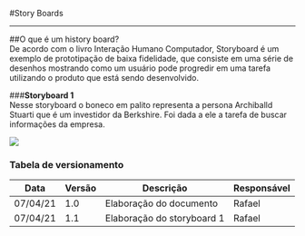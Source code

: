 #Story Boards

-------------------------------------------------

##O que é um history board?
<br>
    De acordo com o livro Interação Humano Computador, Storyboard é um exemplo de prototipação de baixa fidelidade, que consiste em uma série de desenhos mostrando como um usuário pode progredir em uma tarefa utilizando o produto que está sendo desenvolvido. 
<br>

###**Storyboard 1**
<br>
    Nesse storyboard o boneco em palito representa a persona Archiballd Stuarti que é um investidor da Berkshire. Foi dada a ele a tarefa de buscar informações da empresa.
<br>

![](https://raw.githubusercontent.com/Interacao-Humano-Computador/2020.2-Grupo5/main/Imagens/storyboard1.jpg)

### Tabela de versionamento

Data     |Versão        | Descrição                    | Responsável 
-------- | --------     |-------------                 | --------
07/04/21 |   1.0        | Elaboração do documento      | Rafael
07/04/21 |   1.1        | Elaboração do storyboard 1   | Rafael


